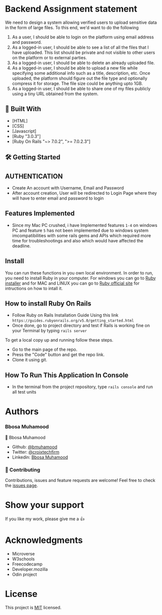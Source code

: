 # Backend Assignment statement

We need to design a system allowing verified users to upload sensitive data in the form of large files. To this end, we'd want to do the following

  1.	As a user, I should be able to login on the platform using email address and password.
  2.	As a logged-in user, I should be able to see a list of all the files that I have uploaded. This list should be private and not visible to other users on the    platform or to external parties.
  3.	As a logged-in user, I should be able to delete an already uploaded file.
  4.	As a logged-in user, I should be able to upload a new file while specifying some additional info such as a title, description, etc. Once uploaded, the platform should figure out the file type and optionally compress it for storage. The file size could be anything upto 1GB.
  5.	As a logged-in user, I should be able to share one of my files publicly using a tiny URL obtained from the system.

## 🔧 Built With

- [HTML]
- [CSS]
- [Javascript]
- [Ruby "3.0.3"]
- [Ruby On Rails "~> 7.0.2", ">= 7.0.2.3"]

## 🛠 Getting Started

## AUTHENTICATION
 - Create An account with Username, Email and Password
 - After account creation, User will be redirected to Login Page where they will have to enter email and password to login

## Features Implemented

- Since my Mac PC crushed, i have Implemented features ``1-4`` on windows PC and feature ``5`` has not been implemented due to windows system imcompatibilities with some rails gems and APIs which required more time for troubleshootings and also which would have affected the deadline. 

## Install

You can run these functions in you own local environment. In order to run, you need to install Ruby in your computer. For windows you can go to [Ruby installer](https://rubyinstaller.org/) and for MAC and LINUX you can go to [Ruby official site](https://www.ruby-lang.org/en/downloads/) for intructions on how to intall it. 

## How to install Ruby On Rails

- Follow Ruby on Rails Installation Guide Using this link `https://guides.rubyonrails.org/v5.0/getting_started.html`
- Once done, go to project directory and test if Rails is working fine on your Terminal by typing ``rails server``

To get a local copy up and running follow these steps.

- Go to the main page of the repo.
- Press the "Code" button and get the repo link.
- Clone it using git.

## How To Run This Application In Console

- In the terminal from the project repository, type `rails console` and run all test units

# Authors

### Bbosa Muhamood
👤 Bbosa Muhamood

- Github: [@bmuhamood](https://github.com/bmuhamood)
- Twitter: [@croixtechfirm](https://twitter.com/croixtechfirm)
- Linkedin: [Bbosa Muhamood](https://www.linkedin.com/in/bbosa-muhamood-06845576/)

### 🤝 Contributing

Contributions, issues and feature requests are welcome!
Feel free to check the [issues page](https://github.com/bmuhamood/filesharing/issues).

# Show your support

If you like my work, please give me a :+1:

# Acknowledgments
- Microverse
- W3schools
- Freecodecamp
- Developer.mozilla
- Odin project

# License
This project is [MIT](https://opensource.org/licenses/MIT) licensed.
